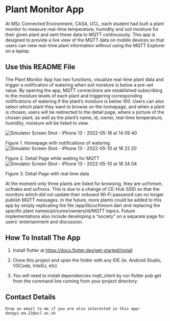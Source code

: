 # Plant Monitor App

At MSc Connected Environment, CASA, UCL, each student had built a plant monitor to measure real-time temperature, humidity and soil moisture for their given plant and sent these data to MQTT continuously. This app is designed to provide a live view of the MQTT data on mobile devices so that users can view real-time plant information without using the MQTT Explorer on a laptop. 

## Use this README File 

The Plant Monitor App has two functions, visualize real-time plant data and trigger a notification of watering when soil moisture is below a pre-set value. By opening the app, MQTT connections are established subscribing to the moisture levels of each plant and triggering corresponding notifications of watering if the plant’s moisture is below 100. Users can also select which plant they want to browse on the homepage, and when a plant is chosen, users will be redirected to the detail page, where a picture of the chosen plant, as well as the plant’s name, id,  owner, real-time temperature, humidity, moisture will be listed to view.

![Simulator Screen Shot - iPhone 13 - 2022-05-18 at 14 09 40](https://user-images.githubusercontent.com/91919718/169104269-67b93921-8f04-4143-b1f8-9159f647eeaa.png)

Figure 1. Homepage with notifications of watering
![Simulator Screen Shot - iPhone 13 - 2022-05-10 at 18 22 20](https://user-images.githubusercontent.com/91919718/169104322-a752023c-8be0-469d-a73d-6e5bc617b7fa.png)


Figure 2. Detail Page while waiting for MQTT
![Simulator Screen Shot - iPhone 13 - 2022-05-10 at 18 24 04](https://user-images.githubusercontent.com/91919718/169104330-406a165d-4e3b-4f3d-a398-dd715e7bdff7.png)


Figure 3. Detail Page with real time data





At the moment only three plants are listed for browsing, they are ucfnmsm, ucfnaka and ucfnxxx. This is due to a change of CE-Hub SSID so that the monitors which did not update their onboard Wi-Fi password can no longer publish MQTT messages. In the future, more plants could be added to this app by simply replicating the file /app/lib/ucfnmsm.dart and replacing the specific plant names/pictures/owners/id/MQTT topics. Future implementations also include developing a “society” on a separate page for users’ entertainment and discussion. 


## How To Install The App

1. Install flutter at https://docs.flutter.dev/get-started/install

2. Clone this project and open the folder with any IDE (ie. Android Studio, VSCode, IntelliJ, etc)
3. You will need to install dependencies mqtt_client by run flutter pub get from the command line running from your project directory.

##  Contact Details

    Drop an email to me if you are also interested in this app! 
    dongyi.ma.21@ucl.ac.uk
